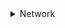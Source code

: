 <details>
  <summary>Network</summary>
  
- [OSI 7 계층](#OSI-7-계층)
- [TCP와 UDP](#TCP와-UDP)

  
  
  
  
### OSI 7 계층
- 네트워크에서 통신이 일어나는 과정을 7단계로 나눈 것
- 국제표준화기구(ISO)에서 네트워크 간 호환을 위해 표준 네트워크 모델로 만든 것


OSI 7단계로 정의한 이유는 통신이 일어나는 과정을 단계별로 파악하기 위해서 + 통신 과정 중 특정한 곳에 이상이 생기면 다른 단계의 장비나 소프트웨어 등을 건드리지 않고 통신 장애를 일으킨 그 해당 단계에서 해결할 수 있기 때문임

![](https://velog.velcdn.com/images/posasac/post/68150101-52e4-4400-a5e5-a354472c6e2b/image.png)
![](https://velog.velcdn.com/images/posasac/post/fe9914d3-6098-4477-82e0-35ea10fab23c/image.png)

- OSI 7 계층은 물리, 데이터링크, 네트워크, 전송, 세션, 표현, 응용 계층으로 나뉨

- 전송 시 7계층(응용)에서 1계층(물리)으로까지 각각 층마다 인식할 수 있어야하는 헤더를 붙이고(캡슐화), 수신 시 1계층(물리)부터 7계층(응용)으로 헤더를 다 떼어냄(디캡슐화)
- 출발지에서 데이터가 전송될 때 헤더가 추가되는데 2계층(데이터링크)에서만 오류 제어를 위해 꼬리부분에 추가
- 1계층(물리)에서 1, 0의 전기적 신호가 되어 전송매체(동축 케이블, 광섬유 등)를 통해 전송됨
___
### 1계층 물리 계층(Physical Layer)
- 실제 장치를 연결하기 위한 **전기적** **물리적** 세부 사항을 정의한 계층

- 인터넷 케이블, 라우터, 스위치 등 전기적인 신호가 물리적 장치에 의해 왔다 갔다(통신)하는 계층 
- 이 계층은 단지 데이터를 **전달만** 할 뿐 송,수신하려는 데이터가 뭔지 어떤 에러가 있는지 전혀 신경쓰지 않고 단지 데이터를 전기적인 신호로 변환해 주고받을 수 있게 하는 기능만 할 뿐임(알고리즘, 오류제어 기능 X)
- 여기서 데이터는 0과 1의 비트열, 즉 ON, OFF의 전기적 신호 상태임

- 장비 : 케이블, 리피터, 허브
___

### 2계층 데이터 링크 계층(Data Link Layer)
- 장치 간 신호를 전달하는 물리 계층을 이용해 네트워크 상의 주변 장치들 간의 데이터를 전송하는 역할 

즉, 인접한 두 장치간 신뢰성 있는 정보 전송을 담당(Point-to-Point)함
- 물리 계층을 통해 송, 수신되는 정보의 오류와 흐름을 관리하여 안전한 정보의 전달이 가능하도록 도와주는 역할 

통신에서의 오류를 찾아주고 재전송 하는 기능을 가지고 있음
맥 주소(Mac Address)를 가지고 통신함
- 송, 수신을 주고받는 두 장치간 신뢰성 있는 전송을 보장하기 위한 계층임

주소 할당 : 물리 계층으로부터 받은 신호들이 네트워크 상의 장치에 올바르게 안착할 수 있게함
오류 감지 : 신호가 전달되는 동안 오류가 포함되는지 감지 오류가 있다면해당 데이터 폐기
- 단위 : 프레임(Frame)
- 장비 : 브리지, 스위치
___

### 3계층 네트워크 계층(Network Layer)
- 여러 노드를 거칠 때마다 경로를 찾아주는 역할을 함
- 중계 노드를 통해 전송하는 경우 어떻게 중계할 것인가 규정

라우팅 기능으로 최적의 경로 설정 
(라우팅 기능 : 데이터를 목적지까지 안전하고 빠르게 보냄)

- 다양한 길이의 데이터를 네트워크를 통해 전달하고, 그 과정에서 전송 계층이 요구하는 서비스 품질(Qos)을 제공하기 위한 기능적, 절차적 수단을 제공

경로를 선택하고 주소를 정하고 경로에 따라 패킷을 전달해 주는 것이 주 역할

컴퓨터에게 데이터를 전송할 주소를 가지고 있어서 통신이 가능(IP주소가 네트워크 계층의 헤더에 속함)

데이터를 연결하는 다른 네트워크를 통해 전달함해 인터넷이 가능하게 만드는 계층임

- 단위 : 패킷(Packet)
- 장비 : 라우터, L3 스위치

___
### 4계층 전송 계층(Transport Layer)
- 통신을 활성화하기 위한 계층

보통 TCP 프로토콜을 이용하며, 포트를 여어 응용프로그램들이 전송을 할 수 있게 함
만약, 데이터가 왔다면 4계층에서 해당 데이터를 하나로 통합해 5계층으로 전달

양 끝단의 사용자가 신뢰성 있는 데이터를 주고받게 하여 상위 계층이 데이터 전달의 유효성이나 효율성에는 신경쓰지 않게 해주는 계층
- **시퀀스 넘버기반**의 오류제어 방식 사용
- 종단 간(End-to-End) 통신을 다루는 최하위 계층으로 신뢰성 있고 효율적인 데이터 전송하며, 기능은 오류 검출 및 복구와 흐름제어, 중복 검사 등을 수행

- 데이터 전송을 위해 Port번호 사용(대표 프로토콜 TCP, UDP)
- 단위 : 세그먼트(Segment)
- 장비 : L4 스위치

___
### 5계층 세션 계층(Session Layer)
- 양 끝단의 응용 프로세스가 통신을 관리하는 방법을 제공하는 계층
- 통신 장치 간 상호작용 및 동기화 제공
- 연결 세션에서 데이터 교환과 에러 발생 시 복구 관리

이 계층의 프로토콜은 통신 연결이 손실되는 경우 연결 복구 시도가 가능하고 연결 시도 중 장시간 연결이 되지 않았다면 세션 계층의 프로토콜이 연결을 닫고 다시 연결을 시도함

- 전이중 통신, 반이중 통신 명령 중 하나를 제공하여 교환 메시지 스트림(Stream) 내에서 동기화 지점을 제동함
- 단위 : 데이터(Data) 또는 메세지(Message)

> 전이중 통신(Full Duplex)
: 두 대의 단말기가 데이터를 송, 수신하기 위해 각각 독립된 회선을 사용하는 통신 방식
: 전화망, 고속 데이터 통신 등
>
>반이중 통신(Half Duplex)
: 한쪽이 송신하는 동안 다른 쪽에서 수신하는 통신 방식으로, 전송 방향의 교체가 일어남
: 무전기 등 

___
### 6계층 표현 계층(Presentation Layer)
- 데이터를 어떻게 표현할지 정하는 역할
- 코드 간 번역을 담당
- 인코딩/디코딩, 압축/해제, 암호화/복호화 등의 역할을 수행
- 응용 프로그램이나 네트워크를 위해 데이터를 "표현"하는 것

ex) EDCDIC로 인코딩 된 문서를 ASCII로 바꿔주거나, 해당 데이터가 TEXT인지 그림인지, GIF인지 PNG인지 구분하는 것이 표현 계층의 역할

- 단위 : 데이터(Data)
___
### 7계층 응용 계층(Application Layer)
- 사용자와 가장 밀접한 계층으로 인터페이스 역할
- 응용 프로세스와 직접 관계하여 일반적인 응용 서비스를 수행

응용 계층은 최상위 계층으로 사용자에게 직접적으로 보이는 부분임
웹 상에서 웹 서버 및 웹 브라우저 상호 간 데이터 전송을 위한 프로토콜

- 단위 : 데이터(Data)
- 주요 프로토콜 : TELNET, FTP, SMTP, HTTP 등

___
### TCP와 UDP
  
![](https://velog.velcdn.com/images/posasac/post/3d7aea2b-d32c-47d0-af34-9cf682c191fb/image.png)

TCP와 UDP는 OSI 표준 모델과 TCP/IP 모델의 전송(Transport)계층에서 사용되는 프로토콜
>#### TCP/IP
- 데이터가 의도된 목적지에 닿을 수 있도록 보장하는 통신 규약
- 인터넷으로 디바이스를 연결하는 네트워크 프로토콜의 집합
- 인터넷의 기본 통신 언어
- TCP/IP를 사용하면 한 컴퓨터가 데이터 패킷을 컴파일하고 올바른 위치로 전송하여 인터넷을 통해 다른 컴퓨터와 통신할 수 있음


TCP와 UDP는 포트 번호를 이용해 주소를 지정하는 것과 데이터 오류 검사를 위한 체크섬이 존재한다는 두 가지의 공통점을 가지고 있지만,
**정확성**(TCP)을 추구할지 **신속성**(UDP)을 추구할지 구분하여 나뉨


데이터를 중요하게 생각 해 확실히 주고받고 싶을 때는 `TCP`를 사용
TCP는 통신할 컴퓨터끼리 "보냈다" "받았다"라고 서로 확인 메세지를 보내면서 데이터를 주고받아 통신의 신뢰성을 높임
~~~
웹이나 메일, 파일 공유처럼 데이터를 누락시키고 싶지 않을 때 TCP사용
~~~

반대로 신뢰성보다는 일단 빨리 보내버리고 싶을 때는 `UDP`를 사용
UDP는 데이터를 보내기만 하면 그걸로 끝이니 신뢰성은 없지만 확인 응답과 같은 절차를 생략할 수 있어 통신의 신속성은 높음

~~~
인터넷 전화나 실시간 영화 스트리밍처럼 특히 속도를 필요호하는 서비스들이 UDP사용
~~~

> TCP와 UDP는 "포트 번호"로 컴퓨터 안의 어떤 서비스(애플리케이션)에게 데이터를 전달하면 좋은지를 식별함
>포트 번호는 "0~65536"(16비트)까지의 숫자로 되어 있고, 범위에 따라 용도가 정해져 있음
>
>- 0 ~ 1023(잘 알려진 포트 : well-known port) 웹 서버나 메일 서버 등과 같은 일반적인 서버 소프트웨어가 클라이언트의 서비스 요청을 대기할 때 용
>- 1024 ~ 49151(등록된 포트 : registered port) 제조 업체의 독자적인 서버 소프트웨어가 클라이언트의 서비스 요청을 대기할 때 사용
>- 49152 ~ 65535(동적 포트 : dynamic port) 서버가 클라이언트를 식별하기 위해 사용

___
### TCP
- 인터넷 상에서 데이터를 메세지의 형태로 보내기 위해 IP와 함꼐 사용하는 프로토콜

**TCP에서 자꾸 강조되는 내용은 데이터를 정확하고 안정적으로 전달할 수 있다는 것**

>근데 대체 어떻게 통신하길래 신뢰성이 있다는 거임??

![](https://velog.velcdn.com/images/posasac/post/2c1eaf51-7582-476c-8e8c-8f8a0735097c/image.png)

클라이언트가 연결을 요청(SYN 데이터 전송)하고 서버가 연결을 수락하면 통신 선로가 고정되고 모든 데이터는 고정된 통신 선로를 통해서 순차적으로 전달
(데잍터를 정확하고 안정적으로 전달할 수 있음)


위 그림처럼 TCP프로토콜은 신뢰성 있는 데이터 전송을 위해 확인 작업을 하는데 패킷을 성공적으로 전송하면 ACK라는 신호를 날리고 만약 ACK신호가 제 시간에 도착하지 않으면 TimeOut을 발생시켜 손실이 발생한 패킷을 다시 전송함 

> 이렇게 TCP는 데이터를 송신할때마다 확인 응답을 주고받는 절차가 있어서 통신의 신뢰성이 올라감

#### TCP의 단점
- 데이터를 보내기 전 반드시 연결이 형성되어야함
- 1:1 통신만 가능
- 고정된 통신 선로가 최단선(네트워크 길이)이 아닐 경우 상대적으로 UDP보다 데이터 전송 속도가 느림

> 저는 TCP를 정확한데 유도리 없는 타입이라 정의하겠습니다.

#### TCP의 특징
- 데이터 전송 순서를 보장함(데이터 순서 유지를 위해 각 바이트마다 번호 부여)
- 데이터 흐름 제어(수신자 버퍼 오버플로우 방지) 및 혼잡 제어(패킷 수가 과도하게 증가하는 현상 방지)
- 3-way handshaking과정을 통해 연결을 설정하고 4-way handshaking을 통해 연결을 해제

~~~
3-way handshake는 다음 글에서 자세하게 정리할 예정임
~~~
### UDP
- 전송 계층의 "비연결 지향적" 프로토콜
![](https://velog.velcdn.com/images/posasac/post/f6e01937-18a3-47be-9814-bdf18247f5da/image.png)

비연결 지향적 : 데이터를 주고받을 때 연결 절차를 거치지 않고 발신(송신)자가 일방적으로 데이터를 보내는 방식

연결 과정이 없어 TCP보다는 전송이 빠르지만 데이터 전달의 신뢰성은 떨어짐
>UDP는 전송에 할당되는 논리적인 경로가 없음
각각 패킷은 다른 경로로 전송되고 각각 독립적인 관계를 지님
이렇게 데이터를 서로 다른 경로로 독립적으로 처리하는 프로토콜을 UDP라고함

- UDP는 발신자가 데이터 패킷을 순차적으로 보내도 이 패킷들이 서로 다른 통신 선로를 통해 전달 될 수 있음


그래서 먼저 보낸 패킷이 느린 선로를 통해 전송되면 나중에 보낸 패킷보다 늦게 도착할 수 있고 최악의 경우 잘못된 선로로 전송되어 유실될 수도 있음

TCP와는 다르게 중간에 패킷이 유실되거나 변조가 되어도 재전송 X
> UDP는 좀 무책임한 친구라고 정의하겠습니다^__^

좀 더 설명하면, UDP는 연결을 설정하고 해제하는 과정이 없음
서로 다른 경로로 독립적으로 처리함에도 패킷에 순서를 부여하여 재조립하거나 흐름 제어, 혼잡 제어를 하지않아 속도가 빠르고 네트워크 부하가 적다는 장점이 있지만 데이터 전송의 신뢰성이 낮음 (연속성이 중요한 실시간 스트리밍에 좋다)


#### UDP의 단점
- 데이터의 신뢰성이 없음
- 의미있는 서버를 구축하려면 일일이 

#### UDP의 특징
- 패킷 관리가 필요함
- 데이터 재전송과 데이터 순서 유지를 위한 작업이 없음(신뢰성 X)
- 비연결형 서비스로 연결 없이 통신이 가능
___
### TCP와 UDP의 비교
1. 공통점
>포트 번호를 이용하여 주소를 지정
데이터 오류 검사를 위한 체크섬 존재

2. 차이점

||TCP|UDP|
|------|---|---|
|연결방식|연결형|비연결형|
|패킷 교환 방식|가상 회선 방식|데이터그램 방식|
|전송 순서|보장|보장 X|
|수신 여부 확인|확인|확인	X|
|통신 방식|1:1|1:1/1:N/N:N 모두 가능|
|신뢰성|높음|낮음|
|속도|느림|빠름|

___
</details>
